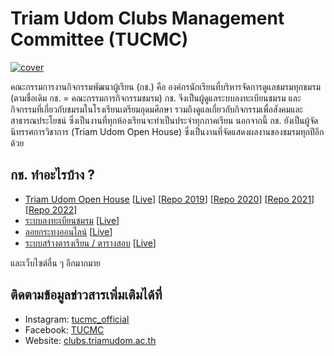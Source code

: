# Triam Udom Clubs Management Committee (TUCMC)

[![cover](https://user-images.githubusercontent.com/28398789/168390825-d11ec3ec-e3c2-498f-9a3e-37bdd38f7803.jpeg)](https://clubs.triamudom.ac.th)

คณะกรรมการงานกิจกรรมพัฒนาผู้เรียน (กช.) คือ องค์กรนักเรียนที่บริหารจัดการดูแลชมรมทุกชมรม (ตามชื่อเดิม กช. = คณะกรรมการกิจกรรมชมรม) กช. จึงเป็นผู้ดูแลระบบลงทะเบียนชมรม และกิจกรรมที่เกี่ยวกับชมรมในโรงเรียนเตรียมอุดมศึกษา รวมถึงดูแลเกี่ยวกับกิจกรรมเพื่อสังคมและสาธารณประโยชน์ ซึ่งเป็นงานที่ทุกห้องเรียนจะทำเป็นประจำทุกภาคเรียน นอกจากนี้ กช. ยังเป็นผู้จัดนิทรรศการวิชาการ (Triam Udom Open House) ซึ่งเป็นงานที่จัดแสดงผลงานของชมรมทุกปีอีกด้วย

## กช. ทำอะไรบ้าง ?

- [Triam Udom Open House](https://github.com/triamudomcmc/openhouse2022) [[Live](https://openhouse.triamudom.ac.th/)] [[Repo 2019](https://github.com/triamudomcmc/openhouse2019)] [[Repo 2020](https://github.com/triamudomcmc/openhouse2020)] [[Repo 2021](https://github.com/triamudomcmc/openhouse2021)] [[Repo 2022](https://github.com/triamudomcmc/openhouse2022)]
- [ระบบลงทะเบียนชมรม](https://github.com/triamudomcmc/clubreg) [[Live](https://register.clubs.triamudom.ac.th/)]
- [ลอยกระทงออนไลน์](https://github.com/triamudomcmc/loy-kratong) [[Live](https://loy-kratong.vercel.app/)]
- [ระบบสร้างตารงเรียน / ตารางสอบ](https://github.com/triamudomcmc/schedule-generator) [[Live](https://schedule.tucm.cc/)]

และเว็บไซต์อื่น ๆ อีกมากมาย

## ติดตามข้อมูลข่าวสารเพิ่มเติมได้ที่

- Instagram: [tucmc_official](https://www.instagram.com/tucmc_official/)
- Facebook: [TUCMC](https://www.facebook.com/triamudomclubs)
- Website: [clubs.triamudom.ac.th](https://clubs.triamudom.ac.th)
